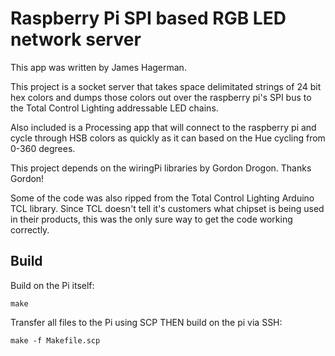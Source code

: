 # Raspberry Pi SPI based RGB LED network server

This app was written by James Hagerman.

This project is a socket server that takes space delimitated strings of 24 bit hex colors and 
dumps those colors out over the raspberry pi's SPI bus to the Total Control Lighting addressable 
LED chains.

Also included is a Processing app that will connect to the raspberry pi and cycle through HSB
colors as quickly as it can based on the Hue cycling from 0-360 degrees.

This project depends on the wiringPi libraries by Gordon Drogon. Thanks Gordon!

Some of the code was also ripped from the Total Control Lighting Arduino TCL library. Since TCL 
doesn't tell it's customers what chipset is being used in their products, this was the only sure
way to get the code working correctly.


## Build


Build on the Pi itself:

```
make
```

Transfer all files to the Pi using SCP THEN build on the pi via SSH:

```
make -f Makefile.scp
```
